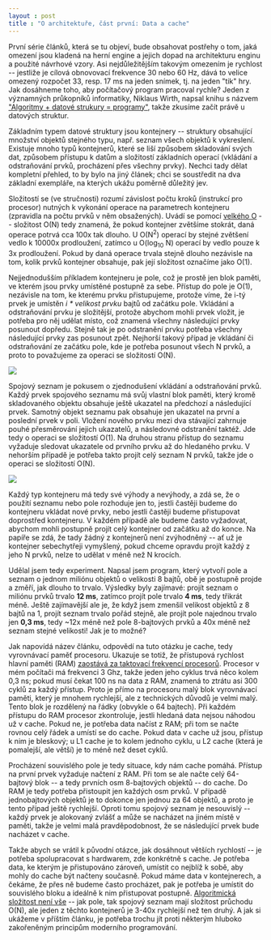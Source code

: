 ```yaml
---
layout : post
title : "O architektuře, část první: Data a cache"
---
```


První série článků, která se tu objeví, bude obsahovat postřehy o tom, jaká omezení jsou kladená na herní engine a jejich dopad na architekturu enginu a použité návrhové vzory. Asi nejdůležitějším takovým omezením je rychlost -- jestliže je cílová obnovovací frekvence 30 nebo 60 Hz, dává to velice omezený rozpočet 33, resp. 17 ms na jeden snímek, tj. na jeden "tik" hry. Jak dosáhneme toho, aby počítačový program pracoval rychle? Jeden z významných průkopníků informatiky, Niklaus Wirth, napsal knihu s názvem ["Algoritmy + datové strukury = programy"](https://en.wikipedia.org/wiki/Algorithms_%2B_Data_Structures_%3D_Programs), takže zkusíme začít právě u datových struktur.

<!--more-->

Základním typem datové struktury jsou kontejnery -- struktury obsahující množství objektů stejného typu, např. seznam všech objektů k vykreslení. Existuje mnoho typů kontejnerů, které se liší způsobem skladování svých dat, způsobem přístupu k datům a složitostí základních operací (vkládání a odstraňování prvků, procházení přes všechny prvky). Nechci tady dělat kompletní přehled, to by bylo na jiný článek; chci se soustředit na dva základní exempláře, na kterých ukážu poměrně důležitý jev.

<aside>Složitostí se (ve stručnosti) rozumí závislost počtu kroků (instrukcí pro procesor) nutných k vykonání operace na parametrech kontejneru (zpravidla na počtu prvků v něm obsažených). Uvádí se pomocí <a href="https://en.wikipedia.org/wiki/Big_O_notation">velkého O</a> -- složitost O(N) tedy znamená, že pokud kontejner zvětšíme stokrát, daná operace potrvá cca 100x tak dlouho. U O(N<sup>2</sup>) operací by stejné zvětšení vedlo k 10000x prodloužení, zatímco u O(log<sub>10</sub> N) operací by vedlo pouze k 3x prodloužení. Pokud by daná operace trvala stejně dlouho nezávisle na tom, kolik prvků kontejner obsahuje, pak její složitost označíme jako O(1).</aside>

Nejjednodušším příkladem kontejneru je pole, což je prostě jen blok paměti, ve kterém jsou prvky umístěné postupně za sebe. Přístup do pole je O(1), nezávisle na tom, ke kterému prvku přistupujeme, protože víme, že i-tý prvek je umístěn _i * velikost prvku_ bajtů od začátku pole. Vkládání a odstraňování prvku je složitější, protože abychom mohli prvek vložit, je potřeba pro něj udělat místo, což znamená všechny následující prvky posunout dopředu. Stejně tak je po odstranění prvku potřeba všechny následující prvky zas posunout zpět. Nejhorší takový případ je vkládání či odstraňování ze začátku pole, kde je potřeba posunout všech N prvků, a proto to považujeme za operaci se složitostí O(N).

<div class="image-container"><img src="{{ site.baseurl }}/assets/images/pole.png" /></div>

Spojový seznam je pokusem o zjednodušení vkládání a odstraňování prvků. Každý prvek spojového seznamu má svůj vlastní blok paměti, který kromě skladovaného objektu obsahuje ještě ukazatel na předchozí a následující prvek. Samotný objekt seznamu pak obsahuje jen ukazatel na první a poslední prvek v poli. Vložení nového prvku mezi dva stávající zahrnuje pouhé přesměrování jejich ukazatelů, a následovné odstranění taktéž. Jde tedy o operaci se složitostí O(1). Na druhou stranu přístup do seznamu vyžaduje sledovat ukazatele od prvního prvku až do hledaného prvku. V nehorším případě je potřeba takto projít celý seznam N prvků, takže jde o operaci se složitostí O(N).

<div class="image-container"><img src="{{ site.baseurl }}/assets/images/seznam.png" /></div>

Každý typ kontejneru má tedy své výhody a nevýhody, a zdá se, že o použití seznamu nebo pole rozhoduje jen to, jestli častěji budeme do kontejneru vkládat nové prvky, nebo jestli častěji budeme přistupovat doprostřed kontejneru. V každém případě ale budeme často vyžadovat, abychom mohli postupně projít celý kontejner od začátku až do konce. Na papíře se zdá, že tady žádný z kontejnerů není zvýhodněný -- ať už je kontejner sebechytřeji vymyšlený, pokud chceme opravdu projít každý z jeho N prvků, nelze to udělat v méně než N krocích.

Udělal jsem tedy experiment. Napsal jsem program, který vytvoří pole a seznam o jednom miliónu objektů o velikosti 8 bajtů, obě je postupně projde a změří, jak dlouho to trvalo. Výsledky byly zajímavé: projít seznam o miliónu prvků trvalo __12 ms__, zatímco projít pole trvalo __4 ms__, tedy třikrát méně. Ještě zajímavější ale je, že když jsem zmenšil velikost objektů z 8 bajtů na 1, projít seznam trvalo pořád stejně, ale projít pole najednou trvalo jen __0,3 ms__, tedy ~12x méně než pole 8-bajtových prvků a 40x méně než seznam stejné velikosti! Jak je to možné?

Jak napovídá název článku, odpovědí na tuto otázku je cache, tedy vyrovnávací paměť procesoru. Ukazuje se totiž, že přístupová rychlost hlavní paměti (RAM) [zaostává za taktovací frekvencí procesorů](http://www.eecs.berkeley.edu/~rcs/research/interactive_latency.html). Procesor v mém počítači má frekvenci 3 Ghz, takže jeden jeho cyklus trvá něco kolem 0,3 ns; pokud musí čekat 100 ns na data z RAM, znamená to ztrátu asi 300 cyklů za každý přístup. Proto je přímo na procesoru malý blok vyrovnávací paměti, který je mnohem rychlejší, ale z technických důvodů je velmi malý. Tento blok je rozdělený na řádky (obvykle o 64 bajtech). Při každém přístupu do RAM procesor zkontroluje, jestli hledaná data nejsou náhodou už v cache. Pokud ne, je potřeba data načíst z RAM; při tom se načte rovnou celý řádek a umístí se do cache. Pokud data v cache už jsou, přístup k nim je bleskový; u L1 cache je to kolem jednoho cyklu, u L2 cache (která je pomalejší, ale větší) je to méně než deset cyklů.

Procházení souvislého pole je tedy situace, kdy nám cache pomáhá. Přístup na první prvek vyžaduje načtení z RAM. Při tom se ale načte celý 64-bajtový blok -- a tedy prvních osm 8-bajtových objektů -- do cache. Do RAM je tedy potřeba přistoupit jen každých osm prvků. V případě jednobajtových objektů je to dokonce jen jednou za 64 objektů, a proto je tento případ ještě rychlejší. Oproti tomu spojový seznam je nesouvislý -- každý prvek je alokovaný zvlášť a může se nacházet na jiném místě v paměti, takže je velmi malá pravděpodobnost, že se následující prvek bude nacházet v cache.

Takže abych se vrátil k původní otázce, jak dosáhnout větších rychlostí -- je potřeba spolupracovat s hardwarem, zde konkrétně s cache. Je potřeba data, ke kterým je přistupováno zároveň, umístit co nejblíž k sobě, aby mohly do cache být načteny současně. Pokud máme data v kontejnerech, a čekáme, že přes ně budeme často procházet, pak je potřeba je umístit do souvislého bloku a ideálně k nim přistupovat postupně. [Algoritmická složitost není vše](https://www.youtube.com/watch?v=fHNmRkzxHWs) -- jak pole, tak spojový seznam mají složitost průchodu O(N), ale jeden z těchto kontejnerů je 3-40x rychlejší než ten druhý. A jak si ukážeme v příštím článku, je potřeba trochu jít proti některým hluboko zakořeněným principům moderního programování.